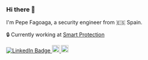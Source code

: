 ### Hi there 👋

I'm Pepe Fagoaga, a security engineer from 🇪🇸 Spain.

🔒  Currently working at [Smart Protection](https://smartprotection.com)
<!--
**jfagoagas/jfagoagas** is a ✨ _special_ ✨ repository because its `README.md` (this file) appears on your GitHub profile.

Here are some ideas to get you started:

- 🔭 I’m currently working on ...
- 🌱 I’m currently learning ...
- 👯 I’m looking to collaborate on ...
- 🤔 I’m looking for help with ...
- 💬 Ask me about ...
- 📫 How to reach me: ...
- 😄 Pronouns: ...
- ⚡ Fun fact: ...
-->

<p>
   <a href="https://www.linkedin.com/in/jfagoagas/">
     <img src="https://img.shields.io/badge/-@jfagoagas-0077B5?style=flat-square&amp;labelColor=0077B5&amp;logo=LinkedIn&amp;link=https://www.linkedin.com/in/jfagoagas/" alt="LinkedIn Badge">
  </a>
   <a href="http://twitter.com/jfagoagas">
    <img height="20" src="https://img.shields.io/twitter/follow/jfagoagas?label=Twitter&logo=twitter&style=flat-square" />
  </a>
    <a href="https://github.com/jfagoagas">
    <img height="20" src="https://img.shields.io/github/followers/jfagoagas?label=follow&logo=github&style=flat-square" />
  </a>
</p>
